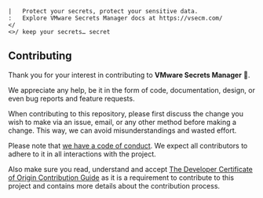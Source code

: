 ```text
|   Protect your secrets, protect your sensitive data.
:   Explore VMware Secrets Manager docs at https://vsecm.com/
</
<>/ keep your secrets… secret
```

## Contributing

Thank you for your interest in contributing to **VMware Secrets Manager** 🤘.

We appreciate any help, be it in the form of code, documentation, design,
or even bug reports and feature requests.

When contributing to this repository, please first discuss the change you wish 
to make via an issue, email, or any other method before making a change.
This way, we can avoid misunderstandings and wasted effort.

Please note that [we have a code of conduct](CODE_OF_CONDUCT.md). We expect all
contributors to adhere to it in all interactions with the project.

Also make sure you read, understand and accept 
[The Developer Certificate of Origin Contribution Guide](CONTRIBUTING_DCO.md) 
as it is a requirement to contribute to this project and contains more details
about the contribution process.